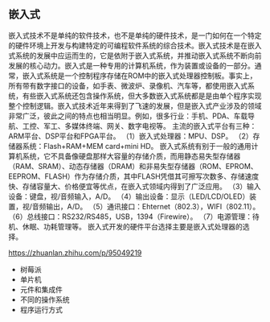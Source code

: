 ## 嵌入式
嵌入式技术不是单纯的软件技术，也不是单纯的硬件技术，是一门如何在一个特定的硬件环境上开发与构建特定的可编程软件系统的综合技术。嵌入式技术是在嵌入式系统的发展中应运而生的，它是依附于嵌入式系统，并推动嵌入式系统不断向前发展的核心动力。嵌入式是一种专用的计算机系统，作为装置或设备的一部分。通常，嵌入式系统是一个控制程序存储在ROM中的嵌入式处理器控制板。事实上，所有带有数字接口的设备，如手表、微波炉、录像机、汽车等，都使用嵌入式系统，有些嵌入式系统还包含操作系统，但大多数嵌入式系统都是是由单个程序实现整个控制逻辑。嵌入式技术近年来得到了飞速的发展，但是嵌入式产业涉及的领域非常广泛，彼此之间的特点也相当明显。例如，很多行业：手机、PDA、车载导航、工控、军工、多媒体终端、网关、数字电视等。
主流的嵌入式平台有三种：ARM平台、DSP平台和FPGA平台。
（1）嵌入式处理器：MPU、DSP。
（2）存储器系统：Flash+RAM+MEM card+mini HD。
嵌入式系统有别于一般的通用计算机系统，它不具备像硬盘那样大容量的存储介质，而用静态易失型存储器（RAM、SRAM）、动态存储器（DRAM）和非易失型存储器（ROM、EPROM、EEPROM、FLASH）作为存储介质，其中FLASH凭借其可擦写次数多、存储速度快、存储容量大、价格便宜等优点，在嵌入式领域内得到了广泛应用。
（3）输入设备：键盘，视/音频输入，A/D。
（4）输出设备：显示（LED/LCD/OLED）装置，视/音频输出，A/D。
（5）通讯接口：Ehternet（802.3），WIFI（802.11）。
（6）总线接口：RS232/RS485，USB，1394（Firewire）。
（7）电源管理：待机、休眠、功耗管理等。
嵌入式开发的硬件平台选择主要是嵌入式处理器的选择。

https://zhuanlan.zhihu.com/p/95049219 
* 树莓派
* 单片机
* 元件和集成件
* 不同的操作系统
* 程序运行方式